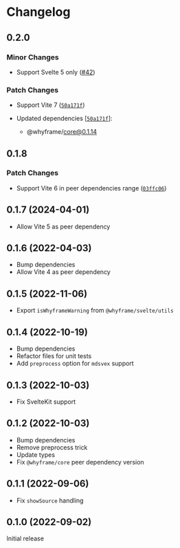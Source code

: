 # Changelog

## 0.2.0

### Minor Changes

- Support Svelte 5 only ([#42](https://github.com/bluwy/whyframe/pull/42))

### Patch Changes

- Support Vite 7 ([`50a171f`](https://github.com/bluwy/whyframe/commit/50a171f155e7fdf9a62ab59ef8d721e02a59d65d))

- Updated dependencies [[`50a171f`](https://github.com/bluwy/whyframe/commit/50a171f155e7fdf9a62ab59ef8d721e02a59d65d)]:
  - @whyframe/core@0.1.14

## 0.1.8

### Patch Changes

- Support Vite 6 in peer dependencies range ([`03ffc06`](https://github.com/bluwy/whyframe/commit/03ffc063e6ee3c3f76ade1480a5bc415adb986df))

## 0.1.7 (2024-04-01)

- Allow Vite 5 as peer dependency

## 0.1.6 (2022-04-03)

- Bump dependencies
- Allow Vite 4 as peer dependency

## 0.1.5 (2022-11-06)

- Export `isWhyframeWarning` from `@whyframe/svelte/utils`

## 0.1.4 (2022-10-19)

- Bump dependencies
- Refactor files for unit tests
- Add `preprocess` option for `mdsvex` support

## 0.1.3 (2022-10-03)

- Fix SvelteKit support

## 0.1.2 (2022-10-03)

- Bump dependencies
- Remove preprocess trick
- Update types
- Fix `@whyframe/core` peer dependency version

## 0.1.1 (2022-09-06)

- Fix `showSource` handling

## 0.1.0 (2022-09-02)

Initial release
